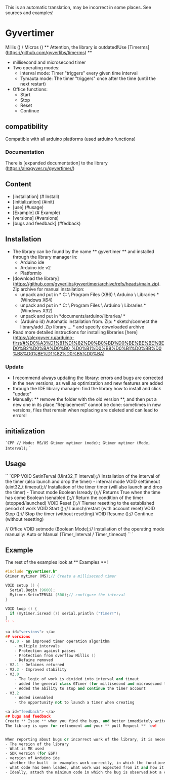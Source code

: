 This is an automatic translation, may be incorrect in some places. See sources and examples!

# Gyvertimer
Millis () / Micros ()
** Attention, the library is outdated!Use [Timerms] (https://github.com/gyverlibs/timerms) **
- millisecond and microsecond timer
- Two operating modes:
    - interval mode: Timer "triggers" every given time interval
    - Tymauta mode: The timer "triggers" once after the time (until the next restart)
- Office functions:
    - Start
    - Stop
    - Reset
    - Continue

## compatibility
Compatible with all arduino platforms (used arduino functions)

### Documentation
There is [expanded documentation] to the library (https://alexgyver.ru/gyvertimer/)

## Content
- [installation] (# Install)
- [initialization] (#init)
- [use] (#usage)
- [Example] (# Example)
- [versions] (#varsions)
- [bugs and feedback] (#fedback)

<a id="install"> </a>
## Installation
- The library can be found by the name ** gyvertimer ** and installed through the library manager in:
    - Arduino ide
    - Arduino ide v2
    - Platformio
- [download the library] (https://github.com/gyverlibs/gyvertimer/archive/refs/heads/main.zip). Zip archive for manual installation:
    - unpack and put in * C: \ Program Files (X86) \ Arduino \ Libraries * (Windows X64)
    - unpack and put in * C: \ Program Files \ Arduino \ Libraries * (Windows X32)
    - unpack and put in *documents/arduino/libraries/ *
    - (Arduino id) Automatic installation from. Zip: * sketch/connect the library/add .Zip library ... * and specify downloaded archive
- Read more detailed instructions for installing libraries [here] (https://alexgyver.ru/arduino-first/#%D0%A3%D1%81%D1%82%D0%B0%BD%D0%BE%BE%BE%BED0%B2%D0%BA%D0%B0_%D0%B1%D0%B8%D0%B1%D0%BB%D0%B8%D0%BE%D1%82%D0%B5%D0%BA)
### Update
- I recommend always updating the library: errors and bugs are corrected in the new versions, as well as optimization and new features are added
- through the IDE library manager: find the library how to install and click "update"
- Manually: ** remove the folder with the old version **, and then put a new one in its place.“Replacement” cannot be done: sometimes in new versions, files that remain when replacing are deleted and can lead to errors!


<a id="init"> </a>
## initialization
`` `CPP
// Mode: MS/US
Gtimer mytimer (mode);
Gtimer mytimer (Mode, Interval);
`` `

<a id="usage"> </a>
## Usage
`` `CPP
VOID SetinTerval (Uint32_T Interval);// Installation of the interval of the timer (also launch and drop the timer) - interval mode
VOID settimeout (uint32_t timeout);// Installation of the timer timer (will also launch and drop the timer) - Timout mode
Boolean Isready ();// Returns True when the time has come
Boolean Isenabled ();// Return the condition of the timer (stopped/launched)
VOID Reset ();// Tiemer resetting to the established period of work
VOID Start ();// Launch/restart (with account reset)
VOID Stop ();// Stop the timer (without resetting)
VOID Resume ();// Continue (without resetting)

// Office
VOID setmode (Boolean Mode);// Installation of the operating mode manually: Auto or Manual (Timer_Interval / Timer_timeout)
`` `

<a id="EXAMPLE"> </a>
## Example
The rest of the examples look at ** Examples **!
```CPP
#include "gyvertimer.h"
Gtimer mytimer (MS);// Create a millisecond timer

VOID setup () {
  Serial.Begin (9600);
  Mytimer.SetinTERVAL (500);// configure the interval
}

VOID loop () {
  if (mytimer.isread ()) serial.println ("Timer!");
}
`` `

<a id="versions"> </a>
## versions
- V2.0 - an improved timer operation algorithm
    - multiple intervals
    - Protection against passes
    - Protection from overflow Millis ()
    - Defaine removed
- V2.1 - Defaines returned
- V2.2 - Improved stability
- V3.0
    - The logic of work is divided into interval and timaut
    - added the general class GTimer (for millisecond and microsecond timer)
    - Added the ability to stop and continue the timer account
- V3.2
    - Added isenabled
    - the opportunity not to launch a timer when creating

<a id="feedback"> </a>
## bugs and feedback
Create ** Issue ** when you find the bugs, and better immediately write to the mail [alex@alexgyver.ru] (mailto: alex@alexgyver.ru)
The library is open for refinement and your ** pull Request ** 'ow!


When reporting about bugs or incorrect work of the library, it is necessary to indicate:
- The version of the library
- What is MK used
- SDK version (for ESP)
- version of Arduino ide
- whether the built -in examples work correctly, in which the functions and designs are used, leading to a bug in your code
- what code has been loaded, what work was expected from it and how it works in reality
- Ideally, attach the minimum code in which the bug is observed.Not a canvas of a thousand lines, but a minimum code